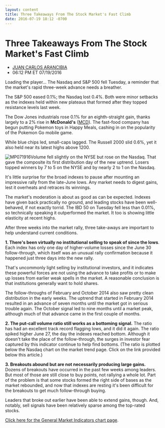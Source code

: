 ```yaml
---
layout: content
title: Three Takeaways From The Stock Market's Fast Climb
date: 2016-07-19 18:12 -0700
---
```



Three Takeaways From The Stock Market's Fast Climb
===================================================




* [JUAN CARLOS ARANCIBIA](https://www.investors.com/author/arancibiaj/ "Posts by JUAN CARLOS ARANCIBIA")
* 06:12 PM ET 07/19/2016




Loading the player...
The Nasdaq and S&P 500 fell Tuesday, a reminder that the market's rapid three-week advance needs a breather.


The S&P 500 eased 0.1%; the Nasdaq lost 0.4%. Both were minor setbacks as the indexes held within new plateaus that formed after they topped resistance levels last week.


The Dow Jones industrials rose 0.1% for an eighth-straight gain, thanks largely to a 2% rise in **McDonald's** ([MCD](https://research.investors.com/quote.aspx?symbol=MCD)). The fast-food company has begun putting Pokemon toys in Happy Meals, cashing in on the popularity of the Pokemon Go mobile game.


While blue chips led, small-caps lagged. The Russell 2000 slid 0.6%, yet it also held near its latest highs above 1200.


![MP071916](https://www.investors.com/wp-content/uploads/2016/07/MP071916-191x300.jpg)Volume fell slightly on the NYSE but rose on the Nasdaq. That gave the composite its first distribution day of the new uptrend. Losers topped winners by 7 to 5 on the NYSE and by nearly 2 to 1 on the Nasdaq.


It's little surprise for the broad indexes to pause after mounting an impressive rally from the late-June lows. Any market needs to digest gains, lest it overheats and retraces its winnings.


The market's moderation is about as good as can be expected. Indexes have given back practically no ground, and leading stocks have been well-behaved, if not exactly torrid. The IBD 50 on Tuesday fell less than 0.01%, so technically speaking it outperformed the market. It too is showing little elasticity at recent highs.


After three weeks into the market rally, three take-aways are important to help understand current conditions.


**1. There's been virtually no institutional selling to speak of since the lows**. Each index has only one day of higher-volume losses since the June 30 follow-through, which itself was an unusual rally confirmation because it happened just three days into the new rally.


That's uncommonly light selling by institutional investors, and it indicates these powerful forces are not using the advance to take profits or to make up losses from earlier weak spells in the market. A reasonable conclusion is that institutions generally want to hold shares.


The follow-throughs of February and October 2014 also saw pretty clean distribution in the early weeks. The uptrend that started in February 2014 resulted in an advance of seven months until the market got in serious trouble again. The October signal led to nine months until a market peak, although much of that advance came in the first couple of months.


**2. The put-call volume ratio still works as a bottoming signal.** The ratio has had an excellent track record flagging lows, and it did it again. The ratio spiked higher June 27, the day the indexes reached bottom. Although it doesn't take the place of the follow-through, the surges in investor fear captured by this indicator continue to help find bottoms. (The ratio is plotted below the Nasdaq chart on the market trend page. Click on the link provided below this article.)


**3. Breakouts abound but are not necessarily producing large gains.** Dozens of breakouts have occurred in the past few weeks among leaders. But most of those are still close to buy points, not rallying a whole lot. Part of the problem is that some stocks formed the right side of bases as the market rebounded, and now that indexes are resting it's been difficult for the breakouts to get much follow-through buying.


Leaders that broke out earlier have been able to extend gains, though. And, notably, sell signals have been relatively sparse among the top-rated stocks.


[Click here for the General Market Indicators chart page](https://www.investors.com/wp-content/uploads/2016/07/IBD1907154322GMI.pdf).




